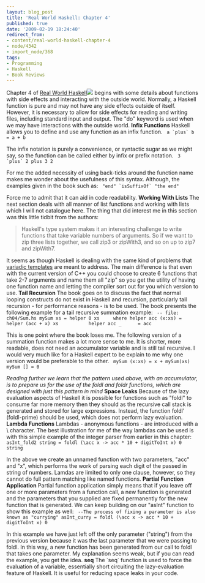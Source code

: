 ```yaml
---
layout: blog_post
title: 'Real World Haskell: Chapter 4'
published: true
date: '2009-02-19 18:24:40'
redirect_from:
- content/real-world-haskell-chapter-4
- node/4342
- import_node/368
tags:
- Programming
- Haskell
- Book Reviews
---
```


Chapter 4 of [Real World Haskell](http://www.amazon.com/gp/product/0596514980?ie=UTF8&tag=empcra-20&linkCode=as2&camp=1789&creative=390957&creativeASIN=0596514980)![](http://www.assoc-amazon.com/e/ir?t=empcra-20&l=as2&o=1&a=0596514980) begins with some details about functions with side effects and interacting with the outside world. Normally, a Haskell function is pure and may not have any side effects outside of itself. However, it is necessary to allow for side effects for reading and writing files, including standard input and output. The "do" keyword is used when we may have interactions with the outside world. **Infix Functions** Haskell allows you to define and use any function as an infix function. ``  a `plus` b = a + b ``

The infix notation is purely a convenience, or syntactic sugar as we might say, so the function can be called either by infix or prefix notation. ``  3 `plus` 2 plus 3 2 ``

For me the added necessity of using back-ticks around the function name makes me wonder about the usefulness of this syntax. Although, the examples given in the book such as: ``  "end" `isSuffixOf` "the end" ``

Force me to admit that it can aid in code readability. **Working With Lists** The next section deals with all manner of list functions and working with lists which I will not catalogue here. The thing that did interest me in this section was this little tidbit from the authors:

> Haskell's type system makes it an interesting challenge to write functions that take variable numbers of arguments. So if we want to zip three lists together, we call zip3 or zipWith3, and so on up to zip7 and zipWith7.

It seems as though Haskell is dealing with the same kind of problems that [variadic templates](http://en.wikipedia.org/wiki/C%2B%2B0x#Variadic_templates) are meant to address. The main difference is that even with the current version of C++ you could choose to create 6 functions that take 2-7 arguments and name them all "zip" so you get the utility of having one function name and letting the compiler sort out for you which version to use. **Tail Recursion** The book goes on to discuss the fact that normal looping constructs do not exist in Haskell and recursion, particularly tail recursion - for performance reasons - is to be used. The book presents the following example for a tail recursive summation example: ` -- file: ch04/Sum.hs mySum xs = helper 0 xs     where helper acc (x:xs) = helper (acc + x) xs           helper acc _      = acc`

This is one point where the book loses me. The following version of a summation function makes a lot more sense to me. It is shorter, more readable, does not need an accumulator variable and is still tail recursive. I would very much like for a Haskell expert to be explain to me why one version would be preferable to the other. ` mySum (x:xs) = x + mySum(xs) mySum [] = 0`

*Reading further we learn that the pattern used above, with an accumulator, is to prepare us for the use of the foldl and foldr functions, which are designed with just this pattern in mind* **Space Leaks** Because of the lazy evaluation aspects of Haskell it is possible for functions such as "foldl" to consume far more memory then they should as the recursive call stack is generated and stored for large expressions. Instead, the function foldl' (foldl-prime) should be used, which does not perform lazy evaluation. **Lambda Functions** Lambdas - anonymous functions - are introduced with a \\ character. The best illustration for me of the way lambdas can be used is with this simple example of the integer parser from earlier in this chapter: ` asInt_fold2 string = foldl (\acc x -> acc * 10 + digitToInt x) 0 string`

In the above we create an unnamed function with two parameters, "acc" and "x", which performs the work of parsing each digit of the passed in string of numbers. Lamdas are limited to only one clause, however, so they cannot do full pattern matching like named functions. **Partial Function Application** Partial function application simply means that if you leave off one or more parameters from a function call, a new function is generated and the parameters that you supplied are fixed permanently for the new function that is generated. We can keep building on our "asInt" function to show this example as well: ` --The process of fixing a parameter is also known as "currying" asInt_curry = foldl (\acc x -> acc * 10 + digitToInt x) 0`

In this example we have just left off the only parameter ("string") from the previous version because it was the last parameter that we were passing to foldl. In this way, a new function has been generated from our call to foldl that takes one parameter. My explanation seems weak, but if you can read the example, you get the idea. **seq** The \`seq\` function is used to force the evaluation of a variable, essentially short circuiting the lazy-evaluation feature of Haskell. It is useful for reducing space leaks in your code.
